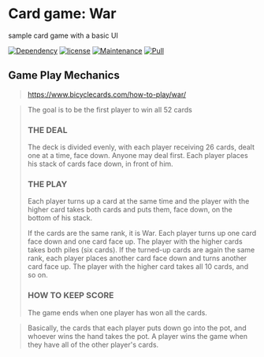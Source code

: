 # Card game: War

sample card game with a basic UI

[![Dependency](https://img.shields.io/badge/dependencies-up%20to%20date-green.svg)](https://github.com/lifengli/game)
[![license](https://img.shields.io/badge/license-MIT-blue.svg)](https://github.com/lifengli/game)
[![Maintenance](https://img.shields.io/badge/maintained-yes-orange.svg)](https://github.com/lifengli/game)
[![Pull](https://img.shields.io/badge/pull%20request-welcome-ff69b4.svg)](https://github.com/lifengli/game)

## Game Play Mechanics

> https://www.bicyclecards.com/how-to-play/war/

> The goal is to be the first player to win all 52 cards
>
> ### THE DEAL
>
> The deck is divided evenly, with each player receiving 26 cards, dealt one at a time, face down. Anyone may deal first. Each player places his stack of cards face down, in front of him.
>
> ### THE PLAY
>
> Each player turns up a card at the same time and the player with the higher card takes both cards and puts them, face down, on the bottom of his stack.
>
> If the cards are the same rank, it is War. Each player turns up one card face down and one card face up. The player with the higher cards takes both piles (six cards). If the turned-up cards are again the same rank, each player places another card face down and turns another card face up. The player with the higher card takes all 10 cards, and so on.
>
> ### HOW TO KEEP SCORE
>
> The game ends when one player has won all the cards.

> Basically, the cards that each player puts down go into the pot, and whoever wins the hand takes the pot. A player wins the game when they have all of the other player's cards.
